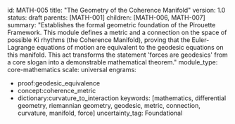 id: MATH-005 
title: "The Geometry of the Coherence Manifold" 
version: 1.0 
status: draft 
parents: [MATH-001] 
children: [MATH-006, MATH-007] 
summary: "Establishes the formal geometric foundation of the Pirouette Framework. This module defines a metric and a connection on the space of possible Ki rhythms (the Coherence Manifold), proving that the Euler-Lagrange equations of motion are equivalent to the geodesic equations on this manifold. This act transforms the statement 'forces are geodesics' from a core slogan into a demonstrable mathematical theorem." 
module_type: core-mathematics 
scale: universal 
engrams: 
- proof:geodesic_equivalence 
- concept:coherence_metric 
- dictionary:curvature_to_interaction 
keywords: [mathematics, differential geometry, riemannian geometry, geodesic, metric, connection, curvature, manifold, force] 
uncertainty_tag: Foundational